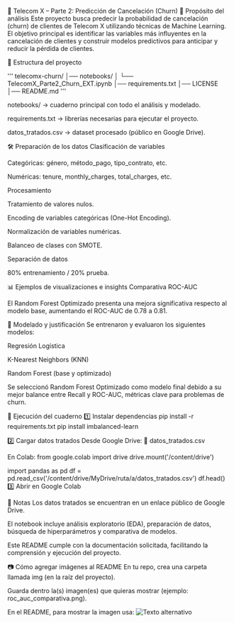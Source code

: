 📌 Telecom X – Parte 2: Predicción de Cancelación (Churn)
🎯 Propósito del análisis
Este proyecto busca predecir la probabilidad de cancelación (churn) de clientes de Telecom X utilizando técnicas de Machine Learning.
El objetivo principal es identificar las variables más influyentes en la cancelación de clientes y construir modelos predictivos para anticipar y reducir la pérdida de clientes.

📂 Estructura del proyecto

'''
telecomx-churn/
│── notebooks/
│   └── TelecomX_Parte2_Churn_EXT.ipynb
│── requirements.txt
│── LICENSE
│── README.md
'''

notebooks/ → cuaderno principal con todo el análisis y modelado.

requirements.txt → librerías necesarias para ejecutar el proyecto.

datos_tratados.csv → dataset procesado (público en Google Drive).

🛠️ Preparación de los datos
Clasificación de variables

Categóricas: género, método_pago, tipo_contrato, etc.

Numéricas: tenure, monthly_charges, total_charges, etc.

Procesamiento

Tratamiento de valores nulos.

Encoding de variables categóricas (One-Hot Encoding).

Normalización de variables numéricas.

Balanceo de clases con SMOTE.

Separación de datos

80% entrenamiento / 20% prueba.

📊 Ejemplos de visualizaciones e insights
Comparativa ROC-AUC

El Random Forest Optimizado presenta una mejora significativa respecto al modelo base, aumentando el ROC-AUC de 0.78 a 0.81.

🧠 Modelado y justificación
Se entrenaron y evaluaron los siguientes modelos:

Regresión Logística

K-Nearest Neighbors (KNN)

Random Forest (base y optimizado)

Se seleccionó Random Forest Optimizado como modelo final debido a su mejor balance entre Recall y ROC-AUC, métricas clave para problemas de churn.

🚀 Ejecución del cuaderno
1️⃣ Instalar dependencias
pip install -r requirements.txt
pip install imbalanced-learn

2️⃣ Cargar datos tratados
Desde Google Drive: 📄 datos_tratados.csv

En Colab:
from google.colab import drive
drive.mount('/content/drive')

import pandas as pd
df = pd.read_csv('/content/drive/MyDrive/ruta/a/datos_tratados.csv')
df.head()
3️⃣ Abrir en Google Colab


📌 Notas
Los datos tratados se encuentran en un enlace público de Google Drive.

El notebook incluye análisis exploratorio (EDA), preparación de datos, búsqueda de hiperparámetros y comparativa de modelos.

Este README cumple con la documentación solicitada, facilitando la comprensión y ejecución del proyecto.

📷 Cómo agregar imágenes al README
En tu repo, crea una carpeta llamada img (en la raíz del proyecto).

Guarda dentro la(s) imagen(es) que quieras mostrar (ejemplo: roc_auc_comparativa.png).

En el README, para mostrar la imagen usa:
![Texto alternativo](img/roc_auc_comparativa.png)


